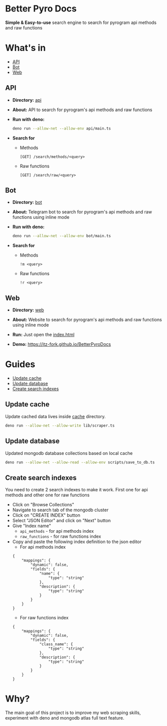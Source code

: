 # Better Pyro Docs
**Simple & Easy-to-use** search engine to search for pyrogram api methods and raw functions


# What's in
- [API](#api)
- [Bot](#bot)
- [Web](#web)

## API
- **Directory:** [api](api)

- **About:** API to search for pyrogram's api methods and raw functions

- **Run with deno:**
    ```sh
    deno run --allow-net --allow-env api/main.ts
    ```

- **Search for**
    - Methods
        ```
        [GET] /search/methods/<query>
        ```
    - Raw functions
        ```
        [GET] /search/raw/<query>
        ```


## Bot
- **Directory:** [bot](bot)

- **About:** Telegram bot to search for pyrogram's api methods and raw functions using inline mode

- **Run with deno:**
    ```sh
    deno run --allow-net --allow-env bot/main.ts
    ```

- **Search for**
    - Methods
        ```
        !m <query>
        ```
    - Raw functions
        ```
        !r <query>
        ```


## Web
- **Directory:** [web](web)

- **About:** Website to search for pyrogram's api methods and raw functions using inline mode

- **Run:** Just open the [index.html](web/index.html)

- **Demo:** https://itz-fork.github.io/BetterPyroDocs


# Guides
- [Update cache](#update-cache)
- [Update database](#update-database)
- [Create search indexes](#create-search-indexes)

## Update cache
Update cached data lives inside [cache](cache) directory.

```sh
deno run --allow-net --allow-write lib/scraper.ts
```

## Update database
Updated mongodb database collections based on local cache

```sh
deno run --allow-net --allow-read --allow-env scripts/save_to_db.ts
```

## Create search indexes
You need to create 2 search indexes to make it work. First one for api methods and other one for raw functions

- Click on "Browse Collections"
- Navigate to search tab of the mongodb cluster
- Click on "CREATE INDEX" button
- Select "JSON Editor" and click on "Next" button
- Give "Index name"
    - `api_methods` - for api methods index
    - `raw_functions` - for raw functions index
- Copy and paste the following index definition to the json editor
    - For api methods index
    ```
    {
        "mappings": {
            "dynamic": false,
            "fields": {
                "name": {
                    "type": "string"
                },
                "description": {
                    "type": "string"
                }
            }
        }
    }
    ```
    - For raw functions index
    ```
    {
        "mappings": {
            "dynamic": false,
            "fields": {
                "class_name": {
                    "type": "string"
                },
                "description": {
                    "type": "string"
                }
            }
        }
    }
    ```


# Why?
The main goal of this project is to improve my web scraping skills, experiment with deno and mongodb atlas full text feature.